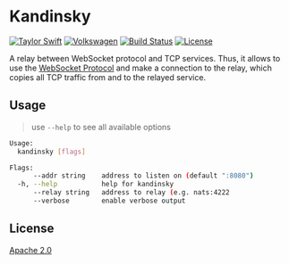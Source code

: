 # Kandinsky

[![Taylor Swift](https://img.shields.io/badge/secured%20by-taylor%20swift-brightgreen.svg)](https://twitter.com/SwiftOnSecurity)
[![Volkswagen](https://auchenberg.github.io/volkswagen/volkswargen_ci.svg?v=1)](https://github.com/auchenberg/volkswagen)
[![Build Status](https://travis-ci.org/andersnormal/kandinsky.svg?branch=master)](https://travis-ci.org/andersnormal/kandinsky)
[![License](https://img.shields.io/badge/License-Apache%202.0-blue.svg)](https://opensource.org/licenses/Apache-2.0)


A relay between WebSocket protocol and TCP services. Thus, it allows to use the [WebSocket Protocol](https://tools.ietf.org/html/rfc6455) and make a connection to the relay, which copies all TCP traffic from and to the relayed service.

## Usage

> use `--help` to see all available options

```bash
Usage:
  kandinsky [flags]

Flags:
      --addr string    address to listen on (default ":8080")
  -h, --help           help for kandinsky
      --relay string   address to relay (e.g. nats:4222
      --verbose        enable verbose output
```

## License
[Apache 2.0](/LICENSE)
